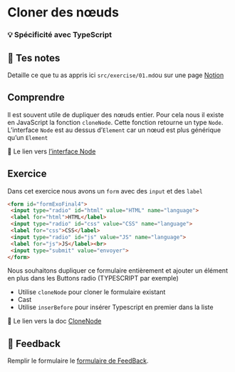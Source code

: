 # Cloner des nœuds

### 💡 Spécificité avec TypeScript

## 📝 Tes notes

Detaille ce que tu as appris ici `src/exercise/01.md`ou sur une page [Notion](https://go.mikecodeur.com/course-notes-template)

## Comprendre

Il est souvent utile de dupliquer des nœuds entier. Pour cela nous il existe en JavaScript la fonction `cloneNode`. Cette fonction retourne un type `Node`. L’interface `Node` est au dessus d’`Element` car un nœud est plus générique qu’un `Element`

📑 Le lien vers [l’interface Node](https://microsoft.github.io/PowerBI-JavaScript/interfaces/_node_modules_typedoc_node_modules_typescript_lib_lib_dom_d_.node.html)

## Exercice

Dans cet exercice nous avons un `form` avec des `input` et des `label`

```html
<form id="formExoFinal4">
 <input type="radio" id="html" value="HTML" name="language">
 <label for="html">HTML</label>
 <input type="radio" id="css" value="CSS" name="language">
 <label for="css">CSS</label>
 <input type="radio" id="js" value="JS" name="language">
 <label for="js">JS</label><br>
 <input type="submit" value="envoyer">
</form>
```

Nous souhaitons dupliquer ce formulaire entièrement et ajouter un élément en plus dans les Buttons radio (TYPESCRIPT par exemple)

- Utilise `cloneNode` pour cloner le formulaire existant
- Cast
- Utilise `inserBefore` pour insérer Typescript en premier dans la liste

📑 Le lien vers la doc [CloneNode](https://developer.mozilla.org/en-US/docs/Web/API/Node/cloneNode)

## 🐜 Feedback

Remplir le formulaire le [formulaire de FeedBack](https://go.mikecodeur.com/cours-react-avis?entry.1912869708=TypeScript%20PRO&entry.1430994900=2.Le%20DOM&entry.533578441=04%20CloneNode).